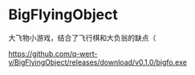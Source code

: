 # BigFlyingObject
大飞物小游戏，结合了飞行棋和大负翁的缺点（

https://github.com/q-wert-y/BigFlyingObject/releases/download/v0.1.0/bigfo.exe
